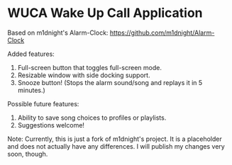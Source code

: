 WUCA Wake Up Call Application
===========

Based on m1dnight's Alarm-Clock: https://github.com/m1dnight/Alarm-Clock

Added features:
1. Full-screen button that toggles full-screen mode.
2. Resizable window with side docking support.
3. Snooze button! (Stops the alarm sound/song and replays it in 5 minutes.)

Possible future features:
1. Ability to save song choices to profiles or playlists.
2. Suggestions welcome!

Note:  Currently, this is just a fork of m1dnight's project.  It is a placeholder and does not actually have any differences.  I will publish my changes very soon, though.
